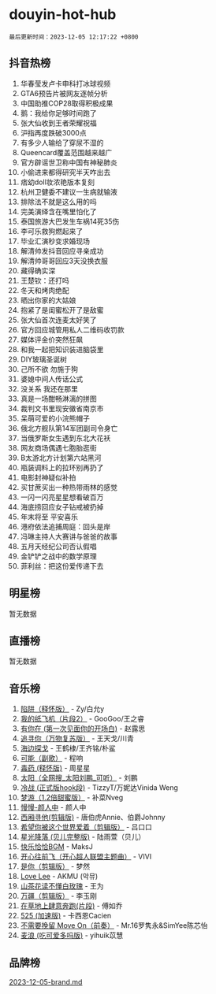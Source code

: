 # douyin-hot-hub

`最后更新时间：2023-12-05 12:17:22 +0800`

## 抖音热榜

1. 华春莹发卢卡申科打冰球视频
1. GTA6预告片被网友逐帧分析
1. 中国助推COP28取得积极成果
1. 鹅：我给你足够时间跑了
1. 张大仙收到王者荣耀祝福
1. 沪指再度跌破3000点
1. 有多少人输给了穿尿不湿的
1. Queencard覆盖范围越来越广
1. 官方辟谣世卫称中国有神秘肺炎
1. 小偷进来都得研究半天咋出去
1. 痞幼doll妆浓艳版本复刻
1. 杭州卫健委不建议一生病就输液
1. 排除法不就是这么用的吗
1. 完美演绎含在嘴里怕化了
1. 泰国旅游大巴发生车祸14死35伤
1. 李可乐救狗燃起来了
1. 毕业汇演秒变求婚现场
1. 解清帅发抖音回应寻亲成功
1. 解清帅哥哥回应3天没换衣服
1. 藏得确实深
1. 王楚钦：还打吗
1. 冬天和烤肉绝配
1. 晒出你家的大姑娘
1. 抱紧了是闺蜜松开了是敌蜜
1. 张大仙首次连麦太好笑了
1. 官方回应城管用私人二维码收罚款
1. 媒体评金价突然狂飙
1. 和我一起把知识装进脑袋里
1. DIY玻璃圣诞树
1. 己所不欲 勿施于狗
1. 婆媳中间人传话公式
1. 没关系 我还在那里
1. 真是一场酣畅淋漓的拼图
1. 裁判文书里现安徽省南京市
1. 呆萌可爱的小浣熊帽子
1. 俄北方舰队第14军团副司令身亡
1. 当俄罗斯女生遇到东北大花袄
1. 网友商场偶遇七胞胎逛街
1. B太游北方计划第六站黑河
1. 瓶装调料上的拉环别再扔了
1. 电影封神疑似补拍
1. 买甘蔗买出一种热带雨林的感觉
1. 一闪一闪亮星星想看破百万
1. 海底捞回应女子钻戒被扔掉
1. 年末将至 平安喜乐
1. 港府依法追捕周庭：回头是岸
1. 冯琳主持人大赛讲与爸爸的故事
1. 五月天经纪公司否认假唱
1. 金铲铲之战中的数学原理
1. 菲利丝：把这份爱传递下去

## 明星榜

暂无数据

## 直播榜

暂无数据

## 音乐榜

1. [陷阱（释怀版）](https://sf3-cdn-tos.douyinstatic.com/obj/tos-cn-ve-2774/oE8C21LeZrzKLDFfQYgMzx4GAIHageG5IzayY7) - Zy/白允y
1. [我的纸飞机（片段2）](https://sf3-cdn-tos.douyinstatic.com/obj/tos-cn-ve-2774/oM2ZrKcg2CD5AeRB2gkeXOFB1IxAGJdZPazYHf) - GooGoo/王之睿
1. [有你在 (第一次见面你的开场白)](https://sf3-cdn-tos.douyinstatic.com/obj/tos-cn-ve-2774/oAthrQ3ClJBfI57uBoFEgNDYtNCZ0TSYQQfxQ0) - 赵露思
1. [追寻你（万物复苏版）](https://sf3-cdn-tos.douyinstatic.com/obj/tos-cn-ve-2774/oYeAZJsbjIDit9APmBg8u6uDUQnHmoCf3gbo74) - 王天戈/川青
1. [海边探戈](https://sf6-cdn-tos.douyinstatic.com/obj/tos-cn-ve-2774/os9gE0VQCGqt6VQkZDyBBYvfSDY0QFe3vVmubn) - 王鹤棣/王齐铭/朴鲨
1. [可能（副歌）](https://sf3-cdn-tos.douyinstatic.com/obj/tos-cn-ve-2774/cde1731888894259b333569393c2fb51) - 程响
1. [毒药 (释怀版)](https://sf6-cdn-tos.douyinstatic.com/obj/tos-cn-ve-2774/oYILMEAzspdZBIzy4frJNB8ZHPHWAhiwowd4Ad) - 周星星
1. [太阳（全网搜_太阳刘鹏_可听）](https://sf6-cdn-tos.douyinstatic.com/obj/tos-cn-ve-2774/ogWbyIQnlBFImVbeDocRdCIYtBHlbJXgfZMvgz) - 刘鹏
1. [冷战 (正式版hook段)](https://sf6-cdn-tos.douyinstatic.com/obj/tos-cn-ve-2774/oMuEoiBasWApEMVDgNiI8VAByNmwo5J0pyf8Yx) - TizzyT/万妮达Vinida Weng
1. [梦游（1.2倍甜蜜版）](https://sf6-cdn-tos.douyinstatic.com/obj/tos-cn-ve-2774/o4gyAUm8hwufoEABmwVIiQtHsFuGzAEEWtNMzo) - 补菜Nveg
1. [慢慢-颜人中](https://sf3-cdn-tos.douyinstatic.com/obj/tos-cn-ve-2774/ocjHNfBXdBxQNC8ZGAeoLMFTUgtBg8bkExunDC) - 颜人中
1. [西厢寻他(剪辑版)](https://sf6-cdn-tos.douyinstatic.com/obj/tos-cn-ve-2774/oUsAVfAQKlRNxEv5qxvIB8o5qmIWUcXbzJKJhw) - 唐伯虎Annie、伯爵Johnny
1. [希望你被这个世界爱着（剪辑版）](https://sf3-cdn-tos.douyinstatic.com/obj/tos-cn-ve-2774/oo4H3BfEygN7l7bQaMBOZHCQ1eI4FqtED5skQ2) - 吕口口
1. [星光降落 (贝儿完整版)](https://sf6-cdn-tos.douyinstatic.com/obj/tos-cn-ve-2774/okwB9hAwyAtsFFkFBzAX1hOOfQuIoMNs0W2Mwr) - 陆雨萱（贝儿）
1. [快乐恰恰BGM](https://sf6-cdn-tos.douyinstatic.com/obj/tos-cn-ve-2774/07b173ca7d2f40f3ba0b97ac7fa3a44a) - MaksJ
1. [开心往前飞（开心超人联盟主题曲）](https://sf3-cdn-tos.douyinstatic.com/obj/tos-cn-ve-2774/9d8fb7c82cf1421fb93a9fe925275e0a) - VIVI
1. [是你（剪辑版）](https://sf3-cdn-tos.douyinstatic.com/obj/tos-cn-ve-2774/46019dae783c4c969944217fe1cfafc4) - 梦然
1. [Love Lee](https://sf6-cdn-tos.douyinstatic.com/obj/tos-cn-ve-2774/o05GbkJGbCBTdDnMtB0fwOYgkeZp23vrWQDQBS) - AKMU (악뮤)
1. [山茶花读不懂白玫瑰](https://sf3-cdn-tos.douyinstatic.com/obj/tos-cn-ve-2774/osfn8B7DktrRHEPJgPCfDbw7QDQEkwC16BxZg9) - 王为
1. [万疆（剪辑版）](https://sf3-cdn-tos.douyinstatic.com/obj/tos-cn-ve-2774/ooG7oVgFlDTelKCjCsTTobQvbdtj1BBQXnfZd8) - 李玉刚
1. [在草地上肆意奔跑(片段)](https://sf3-cdn-tos.douyinstatic.com/obj/tos-cn-ve-2774/8831d494742f45dabdfa8adb8b817259) - 傅如乔
1. [525 (加速版)](https://sf3-cdn-tos.douyinstatic.com/obj/tos-cn-ve-2774/oIfKCtqfDyP8Vc9FpAPgWMyezT6LnDT1abRwGg) - 卡西恩Cacien
1. [不需要挽留 Move On（前奏）](https://sf3-cdn-tos.douyinstatic.com/obj/tos-cn-ve-2774/ooCBhgCCkF4nExzQL9WZSUbitfA8IsDkgQIYhe) - Mr.16罗隽永&SimYee陈芯怡
1. [麦浪 (吃可爱多吗版)](https://sf3-cdn-tos.douyinstatic.com/obj/tos-cn-ve-2774/fb2bf2aaa2854aaa8ec0fcfabbee4bd8) - yihuik苡慧

## 品牌榜

[2023-12-05-brand.md](2023-12-05-brand.md)
